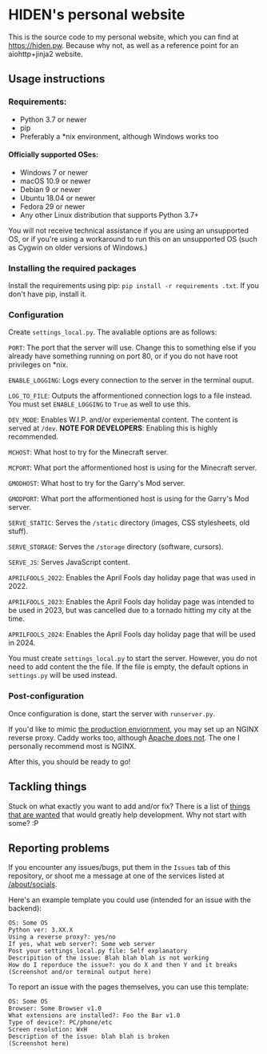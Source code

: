# HIDEN's personal website
This is the source code to my personal website, which you can find at https://hiden.pw. Because why not, as well as a reference point for an aiohttp+jinja2 website.

## Usage instructions

### Requirements:
- Python 3.7 or newer
- pip
- Preferably a *nix environment, although Windows works too

#### Officially supported OSes:
- Windows 7 or newer
- macOS 10.9 or newer
- Debian 9 or newer
- Ubuntu 18.04 or newer
- Fedora 29 or newer
- Any other Linux distribution that supports Python 3.7+

You will not receive technical assistance if you are using an unsupported OS, or if you're using a workaround to run this on an unsupported OS (such as Cygwin on older versions of Windows.)

### Installing the required packages
Install the requirements using pip: `pip install -r requirements .txt`. If you don't have pip, install it.

### Configuration
Create `settings_local.py`. The avaliable options are as follows:

`PORT`: The port that the server will use. Change this to something else if you already have something running on port 80, or if you do not have root privileges on *nix.

`ENABLE_LOGGING`: Logs every connection to the server in the terminal ouput.

`LOG_TO_FILE`: Outputs the afformentioned connection logs to a file instead. You must set `ENABLE_LOGGING` to `True` as well to use this.

`DEV_MODE`: Enables W.I.P. and/or experiemental content. The content is served at `/dev`. **NOTE FOR DEVELOPERS**: Enabling this is highly recommended.

`MCHOST`: What host to try for the Minecraft server.

`MCPORT`: What port the afformentioned host is using for the Minecraft server.

`GMODHOST`: What host to try for the Garry's Mod server.

`GMODPORT`: What port the afformentioned host is using for the Garry's Mod server.

`SERVE_STATIC`: Serves the `/static` directory (images, CSS stylesheets, old stuff).

`SERVE_STORAGE`: Serves the `/storage` directory (software, cursors).

`SERVE_JS`: Serves JavaScript content. 

`APRILFOOLS_2022`: Enables the April Fools day holiday page that was used in 2022.

`APRILFOOLS_2023`: Enables the April Fools day holiday page was intended to be used in 2023, but was cancelled due to a tornado hitting my city at the time.

`APRILFOOLS_2024`: Enables the April Fools day holiday page that will be used in 2024.

You must create `settings_local.py` to start the server. However, you do not need to add content the the file. If the file is empty, the default options in `settings.py` will be used instead.

### Post-configuration
Once configuration is done, start the server with `runserver.py`.

If you'd like to mimic [the production enviornment](https://hiden.pw), you may set up an NGINX reverse proxy. Caddy works too, although [Apache does not](https://github.com/aio-libs/aiohttp/issues/2687). The one I personally recommend most is NGINX.

After this, you should be ready to go!

## Tackling things

Stuck on what exactly you want to add and/or fix? There is a list of [things that are wanted](WANTED.md) that would greatly help development. Why not start with some? :P

## Reporting problems

If you encounter any issues/bugs, put them in the `Issues` tab of this repository, or shoot me a message at one of the services listed at [/about/socials](https://hiden.pw/about/socials).

Here's an example template you could use (intended for an issue with the backend):
```
OS: Some OS
Python ver: 3.XX.X
Using a reverse proxy?: yes/no
If yes, what web server?: Some web server
Post your settings_local.py file: Self explanatory
Descripition of the issue: Blah blah blah is not working
How do I reporduce the issue?: you do X and then Y and it breaks
(Screenshot and/or terminal output here)
```
To report an issue with the pages themselves, you can use this template:
```
OS: Some OS
Browser: Some Browser v1.0
What extensions are installed?: Foo the Bar v1.0
Type of device?: PC/phone/etc
Screen resolution: WxH
Description of the issue: blah blah is broken
(Screenshot here)
```
